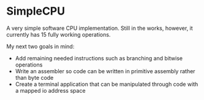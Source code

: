 # SimpleCPU
 A very simple software CPU implementation. 
 Still in the works, however, it currently has 15 fully working operations.
 
 My next two goals in mind:
 <ul> 
	<li>Add remaining needed instructions such as branching and bitwise operations</li>
	<li>Write an assembler so code can be written in primitive assembly rather than byte code</li>
	<li>Create a terminal application that can be manipulated through code with a mapped io address space</li>
 </ul> 
